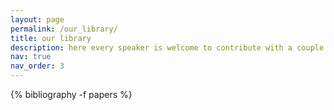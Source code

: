 ```yaml
---
layout: page
permalink: /our_library/
title: our library
description: here every speaker is welcome to contribute with a couple of interesting references
nav: true
nav_order: 3
---
```

<!-- _pages/publications.md -->
<div class="publications">


{% bibliography -f papers %}

</div>
